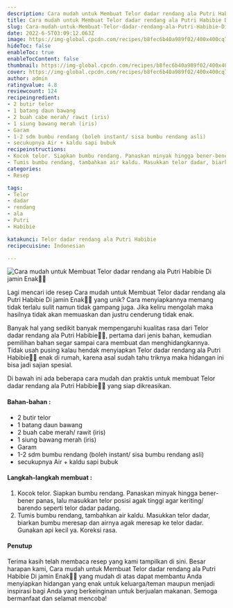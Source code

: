 ```yaml
---
description: Cara mudah untuk Membuat Telor dadar rendang ala Putri Habibie Di jamin Enak"
title: Cara mudah untuk Membuat Telor dadar rendang ala Putri Habibie Di jamin Enak
slug: Cara-mudah-untuk-Membuat-Telor-dadar-rendang-ala-Putri-Habibie-Di-jamin-Enak
date: 2022-6-5T03:09:12.063Z
image: https://img-global.cpcdn.com/recipes/b8fec6b40a989f02/400x400cq70/photo.jpg
hideToc: false
enableToc: true
enableTocContent: false
thumbnail: https://img-global.cpcdn.com/recipes/b8fec6b40a989f02/400x400cq70/photo.jpg
cover: https://img-global.cpcdn.com/recipes/b8fec6b40a989f02/400x400cq70/photo.jpg
author: admin
ratingvalue: 4.8
reviewcount: 124
recipeingredient:
- 2 butir telor
- 1 batang daun bawang
- 2 buah cabe merah/ rawit (iris)
- 1 siung bawang merah (iris)
- Garam
- 1-2 sdm bumbu rendang (boleh instant/ sisa bumbu rendang asli)
- secukupnya Air + kaldu sapi bubuk
recipeinstructions:
- Kocok telor. Siapkan bumbu rendang. Panaskan minyak hingga bener-bener panas, lalu masukkan telor posisi agak tinggi agar keriting/ barendo seperti telor dadar padang.
- Tumis bumbu rendang, tambahkan air kaldu. Masukkan telor dadar, biarkan bumbu meresap dan airnya agak meresap ke telor dadar. Gunakan api kecil ya. Koreksi rasa.
categories:
- Resep

tags:
- Telor
- dadar
- rendang
- ala
- Putri
- Habibie

katakunci: Telor dadar rendang ala Putri Habibie
recipecuisine: Indonesian

---
```


![Cara mudah untuk Membuat Telor dadar rendang ala Putri Habibie Di jamin Enak👩‍🍳](https://img-global.cpcdn.com/recipes/b8fec6b40a989f02/400x400cq70/photo.jpg)

Lagi mencari ide resep Cara mudah untuk Membuat Telor dadar rendang ala Putri Habibie Di jamin Enak👩‍🍳 yang unik? Cara menyiapkannya memang tidak terlalu sulit namun tidak gampang juga. Jika keliru mengolah maka hasilnya tidak akan memuaskan dan justru cenderung tidak enak.

Banyak hal yang sedikit banyak mempengaruhi kualitas rasa dari Telor dadar rendang ala Putri Habibie👩‍🍳, pertama dari jenis bahan, kemudian pemilihan bahan segar sampai cara membuat dan menghidangkannya. Tidak usah pusing kalau hendak menyiapkan Telor dadar rendang ala Putri Habibie👩‍🍳 enak di rumah, karena asal sudah tahu triknya maka hidangan ini bisa jadi sajian spesial.

Di bawah ini ada beberapa cara mudah dan praktis untuk membuat Telor dadar rendang ala Putri Habibie👩‍🍳 yang siap dikreasikan.

<!--inarticleads1-->

#### Bahan-bahan :

- 2 butir telor
- 1 batang daun bawang
- 2 buah cabe merah/ rawit (iris)
- 1 siung bawang merah (iris)
- Garam
- 1-2 sdm bumbu rendang (boleh instant/ sisa bumbu rendang asli)
- secukupnya Air + kaldu sapi bubuk

<!--inarticleads2-->

#### Langkah-langkah membuat :

1. Kocok telor. Siapkan bumbu rendang. Panaskan minyak hingga bener-bener panas, lalu masukkan telor posisi agak tinggi agar keriting/ barendo seperti telor dadar padang.
1. Tumis bumbu rendang, tambahkan air kaldu. Masukkan telor dadar, biarkan bumbu meresap dan airnya agak meresap ke telor dadar. Gunakan api kecil ya. Koreksi rasa.

#### Penutup

Terima kasih telah membaca resep yang kami tampilkan di sini. Besar harapan kami, Cara mudah untuk Membuat Telor dadar rendang ala Putri Habibie Di jamin Enak👩‍🍳 yang mudah di atas dapat membantu Anda menyiapkan hidangan yang enak untuk keluarga/teman maupun menjadi inspirasi bagi Anda yang berkeinginan untuk berjualan makanan. Semoga bermanfaat dan selamat mencoba!